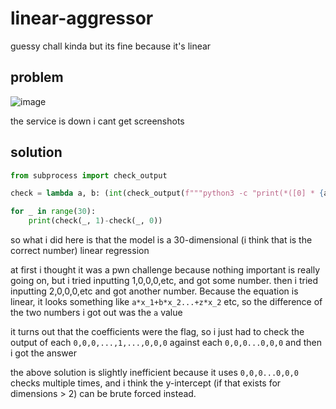 # linear-aggressor

guessy chall kinda but its fine because it's linear

## problem

![image](https://github.com/quasar098/ctf-writeups/assets/70716985/fe766533-b863-46dc-82bf-33427df01d70)

the service is down i cant get screenshots

## solution

```py
from subprocess import check_output

check = lambda a, b: (int(check_output(f"""python3 -c "print(*([0] * {a} + [{b}] + [0] * {30-a}), sep='\\n')" | nc misc.csaw.io 3000""", shell=True).split(b"\r\n")[-2].decode('ascii')))

for _ in range(30):
    print(check(_, 1)-check(_, 0))
```

so what i did here is that the model is a 30-dimensional (i think that is the correct number) linear regression

at first i thought it was a pwn challenge because nothing important is really going on, but i tried inputting 1,0,0,0,etc, and got some number.
then i tried inputting 2,0,0,0,etc and got another number. Because the equation is linear, it looks something like `a*x_1+b*x_2...+z*x_2` etc, so the difference of the two numbers i got out was the `a` value

it turns out that the coefficients were the flag, so i just had to check the output of each `0,0,0,...,1,...,0,0,0` against each `0,0,0...0,0,0` and then i got the answer

the above solution is slightly inefficient because it uses `0,0,0...0,0,0` checks multiple times, and i think the y-intercept (if that exists for dimensions > 2) can be brute forced instead.
